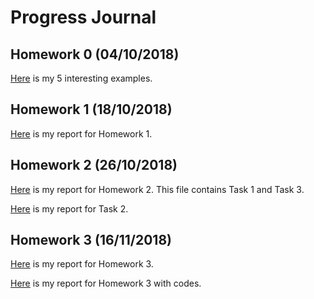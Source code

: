 # Progress Journal

## Homework 0 (04/10/2018)

[Here](files/elifkonyar_homework_0.html) is my 5 interesting examples.

## Homework 1 (18/10/2018)

[Here](files/IE582_HW1.html) is my report for Homework 1.

## Homework 2 (26/10/2018)

[Here](files/IE582_HW2.html) is my report for Homework 2. This file contains Task 1 and Task 3.

[Here](files/IE582_HW2_PART2.html) is my report for Task 2.

## Homework 3 (16/11/2018)

[Here](files/IE582_HW3.html) is my report for Homework 3.

[Here](files/IE582_HW3_kodlu.html) is my report for Homework 3 with codes. 
